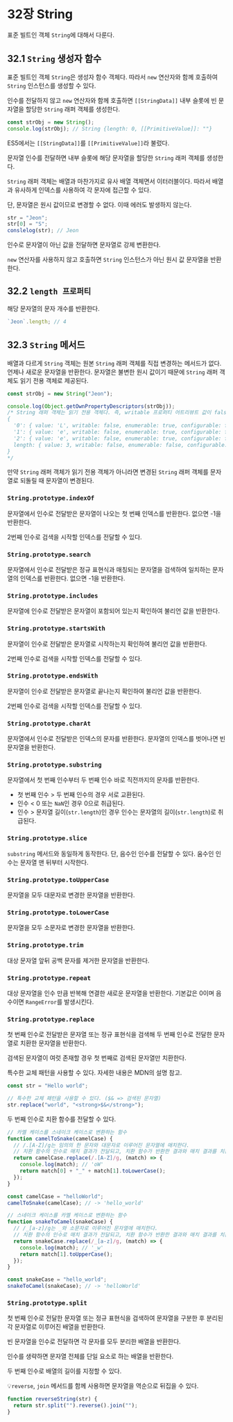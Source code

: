 # 32장 String

표준 빌트인 객체 `String`에 대해서 다룬다.

## 32.1 `String` 생성자 함수

표준 빌트인 객체 `String`은 생성자 함수 객체다. 따라서 `new` 연산자와 함께 호출하여 `String` 인스턴스를 생성할 수 있다.

인수를 전달하지 않고 `new` 연산자와 함께 호출하면 `[[StringData]]` 내부 슬롯에 빈 문자열을 할당한 `String` 래퍼 객체를 생성한다.

```js
const strObj = new String();
console.log(strObj); // String {length: 0, [[PrimitiveValue]]: ""}
```

ES5에서는 `[[StringData]]`를 `[[PrimitiveValue]]`라 불렀다.

문자열 인수를 전달하면 내부 슬롯에 해당 문자열을 할당한 `String` 래퍼 객체를 생성한다.

`String` 래퍼 객체는 배열과 마찬가지로 유사 배열 객체면서 이터러블이다. 따라서 배열과 유사하게 인덱스를 사용하여 각 문자에 접근할 수 있다.

단, 문자열은 원시 값이므로 변경할 수 없다. 이때 에러도 발생하지 않는다.

```js
str = "Jeon";
str[0] = "S";
conslelog(str); // Jeon
```

인수로 문자열이 아닌 값을 전달하면 문자열로 강제 변환한다.

`new` 연산자를 사용하지 않고 호출하면 `String` 인스턴스가 아닌 원시 값 문자열을 반환한다.

## 32.2 `length 프로퍼티`

해당 문자열의 문자 개수를 반환한다.

```js
`Jeon`.length; // 4
```

## 32.3 `String` 메서드

배열과 다르게 `String` 객체는 원본 `String` 래퍼 객체를 직접 변경하는 메서드가 없다. 언제나 새로운 문자열을 반환한다. 문자열은 불변한 원시 값이기 때문에 `String` 래퍼 객체도 읽기 전용 객체로 제공된다.

```js
const strObj = new String("Jeon");

console.log(Object.getOwnPropertyDescriptors(strObj));
/* String 래퍼 객체는 읽기 전용 객체다. 즉, writable 프로퍼티 어트리뷰트 값이 false다.
{
  '0': { value: 'L', writable: false, enumerable: true, configurable: false },
  '1': { value: 'e', writable: false, enumerable: true, configurable: false },
  '2': { value: 'e', writable: false, enumerable: true, configurable: false },
  length: { value: 3, writable: false, enumerable: false, configurable: false }
}
*/
```

만약 `String` 래퍼 객체가 읽기 전용 객체가 아니라면 변경된 `String` 래퍼 객체를 문자열로 되돌릴 때 문자열이 변경된다.

### `String.prototype.indexOf`

문자열에서 인수로 전달받은 문자열이 나오는 첫 번째 인덱스를 반환한다. 없으면 -1을 반환한다.

2번째 인수로 검색을 시작할 인덱스를 전달할 수 있다.

### `String.prototype.search`

문자열에서 인수로 전달받은 정규 표현식과 매칭되는 문자열을 검색하여 일치하는 문자열의 인덱스를 반환한다. 없으면 -1을 반환한다.

### `String.prototype.includes`

문자열에 인수로 전달받은 문자열이 포함되어 있는지 확인하여 불리언 값을 반환한다.

### `String.prototype.startsWith`

문자열이 인수로 전달받은 문자열로 시작하는지 확인하여 불리언 값을 반환한다.

2번째 인수로 검색을 시작할 인덱스를 전달할 수 있다.

### `String.prototype.endsWith`

문자열이 인수로 전달받은 문자열로 끝나는지 확인하여 불리언 값을 반환한다.

2번째 인수로 검색을 시작할 인덱스를 전달할 수 있다.

### `String.prototype.charAt`

문자열에서 인수로 전달받은 인덱스의 문자를 반환한다. 문자열의 인덱스를 벗어나면 빈 문자열을 반환한다.

### `String.prototype.substring`

문자열에서 첫 번째 인수부터 두 번째 인수 바로 직전까지의 문자를 반환한다.

- 첫 번째 인수 > 두 번째 인수의 경우 서로 교환된다.
- 인수 < 0 또는 `NaN`인 경우 0으로 취급된다.
- 인수 > 문자열 길이(`str.length`)인 경우 인수는 문자열의 길이(`str.length`)로 취급된다.

### `String.prototype.slice`

`substring` 메서드와 동일하게 동작한다. 단, 음수인 인수를 전달할 수 있다. 움수인 인수는 문자열 맨 뒤부터 시작한다.

### `String.prototype.toUpperCase`

문자열을 모두 대문자로 변경한 문자열을 반환한다.

### `String.prototype.toLowerCase`

문자열을 모두 소문자로 변경한 문자열을 반환한다.

### `String.prototype.trim`

대상 문자열 앞뒤 공백 문자를 제거한 문자열을 반환한다.

### `String.prototype.repeat`

대상 문자열을 인수 만큼 반복해 연결한 새로운 문자열을 반환한다. 기본값은 0이며 음수이면 `RangeError`를 발생시킨다.

### `String.prototype.replace`

첫 번째 인수로 전달받은 문자열 또는 정규 표현식을 검색해 두 번째 인수로 전달한 문자열로 치환한 문자열을 반환한다.

검색된 문자열이 여럿 존재할 경우 첫 번째로 검색된 문자열만 치환한다.

특수한 교체 패턴을 사용할 수 있다. 자세한 내용은 MDN의 설명 참고.

```js
const str = "Hello world";

// 특수한 교체 패턴을 사용할 수 있다. ($& => 검색된 문자열)
str.replace("world", "<strong>$&</strong>");
```

두 번째 인수로 치환 함수를 전달할 수 있다.

```js
// 카멜 케이스를 스네이크 케이스로 변환하는 함수
function camelToSnake(camelCase) {
  // /.[A-Z]/g는 임의의 한 문자와 대문자로 이루어진 문자열에 매치한다.
  // 치환 함수의 인수로 매치 결과가 전달되고, 치환 함수가 반환한 결과와 매치 결과를 치환한다.
  return camelCase.replace(/.[A-Z]/g, (match) => {
    console.log(match); // 'oW'
    return match[0] + "_" + match[1].toLowerCase();
  });
}

const camelCase = "helloWorld";
camelToSnake(camelCase); // -> 'hello_world'

// 스네이크 케이스를 카멜 케이스로 변환하는 함수
function snakeToCamel(snakeCase) {
  // /_[a-z]/g는 _와 소문자로 이루어진 문자열에 매치한다.
  // 치환 함수의 인수로 매치 결과가 전달되고, 치환 함수가 반환한 결과와 매치 결과를 치환한다.
  return snakeCase.replace(/_[a-z]/g, (match) => {
    console.log(match); // '_w'
    return match[1].toUpperCase();
  });
}

const snakeCase = "hello_world";
snakeToCamel(snakeCase); // -> 'helloWorld'
```

### `String.prototype.split`

첫 번째 인수로 전달한 문자열 또는 정규 표현식을 검색하여 문자열을 구분한 후 분리된 각 문자열로 이루어진 배열을 반환한다.

빈 문자열을 인수로 전달하면 각 문자를 모두 분리한 배열을 반환한다.

인수를 생략하면 문자열 전체를 단일 요소로 하는 배열을 반환한다.

두 번째 인수로 배열의 길이를 지정할 수 있다.

💡`reverse`, `join` 메서드를 함께 사용하면 문자열을 역순으로 뒤집을 수 있다.

```js
function reverseString(str) {
  return str.split("").reverse().join("");
}
```
